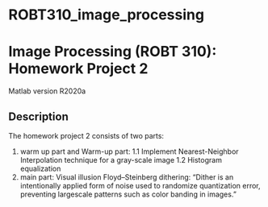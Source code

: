 # ROBT310_image_processing

# Image Processing (ROBT 310): Homework Project 2
Matlab version R2020a
## Description
The homework project 2 consists of two parts: 
1) warm up part and
 Warm-up part:
 1.1 Implement Nearest-Neighbor Interpolation technique for a gray-scale image
 1.2 Histogram equalization 
2) main part:
 Visual illusion
 Floyd–Steinberg dithering:
 “Dither is an intentionally applied form of noise used to randomize quantization error, preventing largescale patterns such as color banding in images.”
